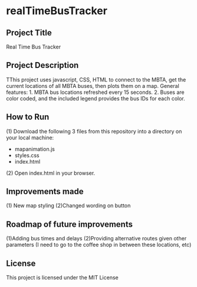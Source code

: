 # realTimeBusTracker

<h2>Project Title</h2>
Real Time Bus Tracker

<h2>Project Description</h2>
TThis project uses javascript, CSS, HTML to connect to the MBTA, get the current locations of all MBTA buses, then plots them on a map. 
General features:
1. MBTA bus locations refreshed every 15 seconds.
2. Buses are color coded, and the included legend provides the bus IDs for each color.

<h2>How to Run</h2>
(1) Download the following 3 files from this repository into a directory on your local machine: 
<ul>
  <li>mapanimation.js</li>
  <li>styles.css</li>
  <li>index.html</li>
</ul>
(2) Open index.html in your browser.

<h2>Improvements made</h2>
(1) New map styling
(2)Changed wording on button

<h2>Roadmap of future improvements</h2>
(1)Adding bus times and delays
(2)Providing alternative routes given other parameters (I need to go to the coffee shop in between these locations, etc)

<h2>License</h2>
This project is licensed under the MIT License

